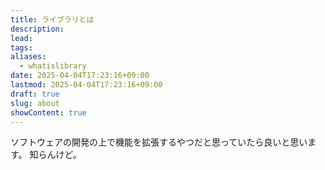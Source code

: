 ```yaml
---
title: ライブラリとは
description: 
lead: 
tags: 
aliases:
  - whatislibrary
date: 2025-04-04T17:23:16+09:00
lastmod: 2025-04-04T17:23:16+09:00
draft: true
slug: about
showContent: true
---
```


ソフトウェアの開発の上で機能を拡張するやつだと思っていたら良いと思います。
知らんけど。